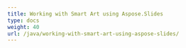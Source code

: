 ```yaml
---
title: Working with Smart Art using Aspose.Slides
type: docs
weight: 40
url: /java/working-with-smart-art-using-aspose-slides/
---
```



